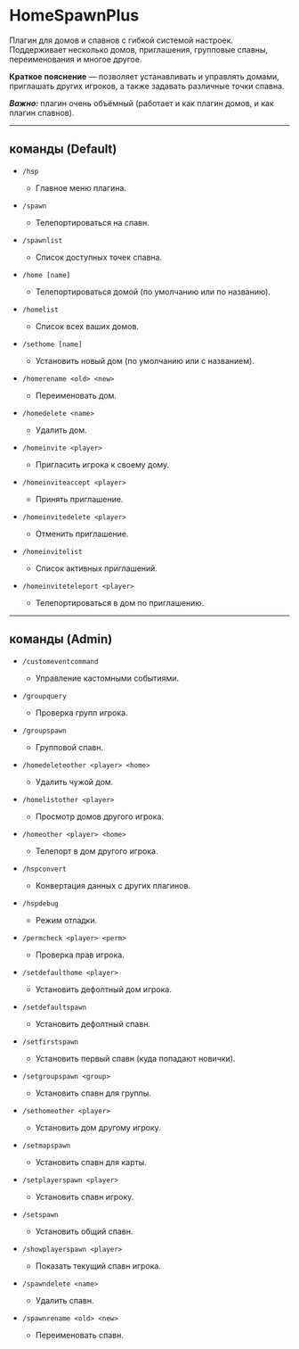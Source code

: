 # HomeSpawnPlus

Плагин для домов и спавнов с гибкой системой настроек. Поддерживает несколько домов, приглашения, групповые спавны, переименования и многое другое.

**Краткое пояснение** — позволяет устанавливать и управлять домами, приглашать других игроков, а также задавать различные точки спавна.

***Важно:*** плагин очень объёмный (работает и как плагин домов, и как плагин спавнов).

---

## команды (Default)

* `/hsp`

  * Главное меню плагина.

* `/spawn`

  * Телепортироваться на спавн.

* `/spawnlist`

  * Список доступных точек спавна.

* `/home [name]`

  * Телепортироваться домой (по умолчанию или по названию).

* `/homelist`

  * Список всех ваших домов.

* `/sethome [name]`

  * Установить новый дом (по умолчанию или с названием).

* `/homerename <old> <new>`

  * Переименовать дом.

* `/homedelete <name>`

  * Удалить дом.

* `/homeinvite <player>`

  * Пригласить игрока к своему дому.

* `/homeinviteaccept <player>`

  * Принять приглашение.

* `/homeinvitedelete <player>`

  * Отменить приглашение.

* `/homeinvitelist`

  * Список активных приглашений.

* `/homeinviteteleport <player>`

  * Телепортироваться в дом по приглашению.

---

## команды (Admin)

* `/customeventcommand`

  * Управление кастомными событиями.

* `/groupquery`

  * Проверка групп игрока.

* `/groupspawn`

  * Групповой спавн.

* `/homedeleteother <player> <home>`

  * Удалить чужой дом.

* `/homelistother <player>`

  * Просмотр домов другого игрока.

* `/homeother <player> <home>`

  * Телепорт в дом другого игрока.

* `/hspconvert`

  * Конвертация данных с других плагинов.

* `/hspdebug`

  * Режим отладки.

* `/permcheck <player> <perm>`

  * Проверка прав игрока.

* `/setdefaulthome <player>`

  * Установить дефолтный дом игрока.

* `/setdefaultspawn`

  * Установить дефолтный спавн.

* `/setfirstspawn`

  * Установить первый спавн (куда попадают новички).

* `/setgroupspawn <group>`

  * Установить спавн для группы.

* `/sethomeother <player>`

  * Установить дом другому игроку.

* `/setmapspawn`

  * Установить спавн для карты.

* `/setplayerspawn <player>`

  * Установить спавн игроку.

* `/setspawn`

  * Установить общий спавн.

* `/showplayerspawn <player>`

  * Показать текущий спавн игрока.

* `/spawndelete <name>`

  * Удалить спавн.

* `/spawnrename <old> <new>`

  * Переименовать спавн.

